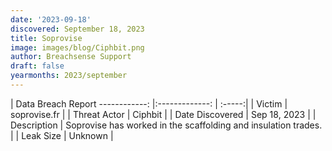 ```yaml
---
date: '2023-09-18'
discovered: September 18, 2023
title: Soprovise
image: images/blog/Ciphbit.png
author: Breachsense Support
draft: false
yearmonths: 2023/september
---
```



| Data Breach Report
------------:     |:-------------:    | :-----:|
| Victim      | soprovise.fr      | 
| Threat Actor      | Ciphbit      | 
| Date Discovered      | Sep 18, 2023      | 
| Description      | Soprovise has worked in the scaffolding and insulation trades.      | 
| Leak Size      | Unknown      | 

